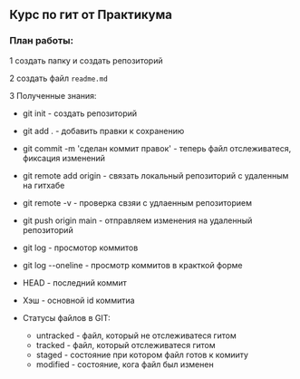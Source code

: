 ## **Курс по гит от Практикума**


### План работы:
1 создать папку и создать репозиторий

2 создать файл `readme.md`

3 Полученные знания:

* git init - создать репозиторий
* git add . - добавить правки к сохранению
* git commit -m 'сделан коммит правок' - теперь файл отслеживатеся, фиксация изменений
* git remote add origin <URL> - связать локальный репозиторий с удаленным на гитхабе
* git remote -v - проверка свзяи с удлаенным репозиторием
* git push origin main - отправляем изменения на удаленный репозиторий

* git log - просмотор коммитов
* git log --oneline - просмотр коммитов в кракткой форме 
* HEAD - последний коммит
* Хэш - основной id коммитиа
* Статусы файлов в GIT:
    * untracked - файл, который не отслеживатеся гитом
    * tracked - файл, который отслеживатеся гитом
    * staged - состояние при котором файл готов к комииту 
    * modified - состояние, кога файл был изменен 
